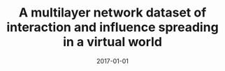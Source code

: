 ---
# Documentation: https://wowchemy.com/docs/managing-content/

title: A multilayer network dataset of interaction and influence spreading in a virtual
  world
subtitle: ''
summary: ''
authors:
- Jarosław A. Jankowski
- Radosław W. Michalski
- brodka
tags: []
categories: []
date: '2017-01-01'
lastmod: 2022-10-07T05:02:35Z
featured: false
draft: false

# Featured image
# To use, add an image named `featured.jpg/png` to your page's folder.
# Focal points: Smart, Center, TopLeft, Top, TopRight, Left, Right, BottomLeft, Bottom, BottomRight.
image:
  caption: ''
  focal_point: ''
  preview_only: false

# Projects (optional).
#   Associate this post with one or more of your projects.
#   Simply enter your project's folder or file name without extension.
#   E.g. `projects = ["internal-project"]` references `content/project/deep-learning/index.md`.
#   Otherwise, set `projects = []`.
projects: []
publishDate: '2022-10-07T05:02:34.692685Z'
publication_types:
- '2'
abstract: ''
publication: '*Scientific Data*'
doi: 10.1038/sdata.2017.144
---